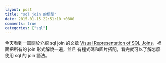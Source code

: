 ```yaml
---
layout: post
title: "sql join 的類型"
date: 2015-01-15 22:51:10 +0800
comments: true
categories: ["sql"]
---
```



<!-- more -->

今天看到一篇關於介紹 sql join 的文章 [Visual Representation of SQL Joins]，裡面把所有的 join 形式解說一遍，並且
有程式碼和圖片搭配，看完就可以了解怎麼使用 sql 的 join 語法。

[Visual Representation of SQL Joins]:http://www.codeproject.com/Articles/33052/Visual-Representation-of-SQL-Joins
